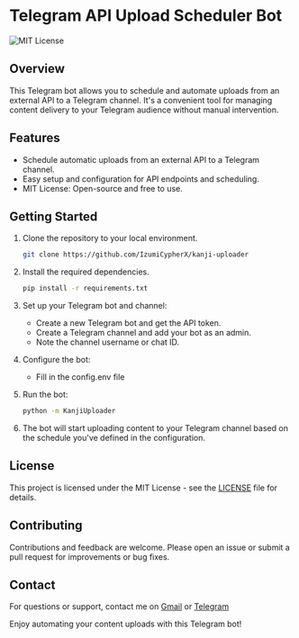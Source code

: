 # Telegram API Upload Scheduler Bot

![MIT License](https://img.shields.io/badge/license-MIT-blue.svg)

## Overview

This Telegram bot allows you to schedule and automate uploads from an external API to a Telegram channel. It's a convenient tool for managing content delivery to your Telegram audience without manual intervention.

## Features

- Schedule automatic uploads from an external API to a Telegram channel.
- Easy setup and configuration for API endpoints and scheduling.
- MIT License: Open-source and free to use.

## Getting Started

1. Clone the repository to your local environment.

   ```bash
   git clone https://github.com/IzumiCypherX/kanji-uploader
   ```

2. Install the required dependencies.

   ```bash
   pip install -r requirements.txt
   ```

3. Set up your Telegram bot and channel:
   - Create a new Telegram bot and get the API token.
   - Create a Telegram channel and add your bot as an admin.
   - Note the channel username or chat ID.

4. Configure the bot:
   - Fill in the config.env file

5. Run the bot:

   ```bash
   python -m KanjiUploader
   ```

6. The bot will start uploading content to your Telegram channel based on the schedule you've defined in the configuration.


## License

This project is licensed under the MIT License - see the [LICENSE](LICENSE) file for details.

## Contributing

Contributions and feedback are welcome. Please open an issue or submit a pull request for improvements or bug fixes.

## Contact

For questions or support, contact me on [Gmail](mailto:sidhartharao1@gmail.com) or [Telegram](https://telegram.dog/TheSidharthaRao)

Enjoy automating your content uploads with this Telegram bot!
